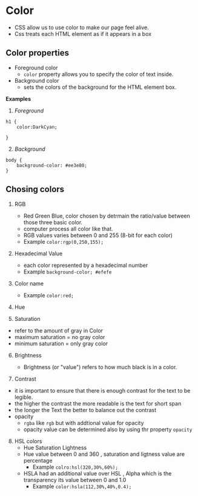 # Color 

* CSS allow us to use color to make our page feel alive.
* Css treats each HTML element as if it appears in a box 


## Color properties 

* Foreground color 
    * `color` property allows you to specify the color of text inside. 
* Background color
   * sets the colors of the background for the HTML element box.

**Examples**

1. *Foreground*
```
h1 {
    color:DarkCyan;

}
```
2. *Background* 
```
body {
    background-color: #ee3e80; 
}
```
## Chosing colors 

1. RGB 
    * Red Green Blue, color chosen by detrmain the ratio/value between those three basic color.
    * computer process all color like that.
    * RGB values varies between 0 and 255 (8-bit for each color)
    * Example ``` color:rgp(0,250,155); ```

2. Hexadecimal Value 
   * each color represented by a hexadecimal number 
   * Example ``` background-color; #efefe  ```

3. Color name 
   * Example ```color:red; ```

4. Hue 

5. Saturation
 * refer to the amount of gray in Color 
 * maximum saturation = no gray color 
 * minimum saturation = only gray color

6. Brightness 
   * Brightness (or "value") refers to how much black is in a color.

7. Contrast
* it is important to ensure that there is
enough contrast for the text to be legible.
* the higher the contrast the more readable is the text for short span 
* the longer the Text the better to balance out the contrast 
* opacity
    * `rgba` like `rgb` but with addtional value for opacity
    * opacity value can be determined also by using thr property `opacity`

8. HSL colors 
   * Hue Saturation Lightness 
    * Hue value between 0 and 360 , saturation and ligtness value are percentage 
        * Example ` colro:hsl(320,30%,60%); `
    * HSLA had an additional value over HSL , Alpha which is the transparency its value between 0 and 1.0 
         * Example `color:hsla(112,30%,40%,0.4);`